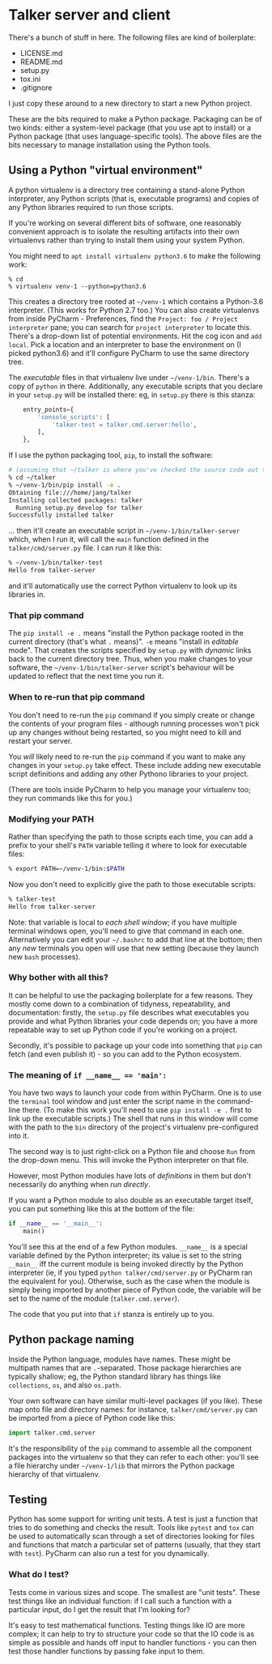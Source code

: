 # Talker server and client

There's a bunch of stuff in here. The following files are kind of boilerplate:

- LICENSE.md
- README.md
- setup.py
- tox.ini
- .gitignore

I just copy these around to a new directory to start a new Python project.

These are the bits required to make a Python package. Packaging can be of two
kinds: either a system-level package (that you use apt to install) or a Python
package (that uses language-specific tools). The above files are the bits necessary
to manage installation using the Python tools.

## Using a Python "virtual environment"

A python virtualenv is a directory tree containing a stand-alone Python interpreter,
any Python scripts (that is, executable programs) and copies of any Python libraries
required to run those scripts.

If you're working on several different bits of software, one reasonably convenient
approach is to isolate the resulting artifacts into their own virtualenvs rather
than trying to install them using your system Python.

You might need to `apt install virtualenv python3.6` to make the following work:

    % cd
    % virtualenv venv-1 --python=python3.6

This creates a directory tree rooted at `~/venv-1` which contains a Python-3.6
interpreter. (This works for Python 2.7 too.) You can also create virtualenvs from
inside PyCharm - Preferences, find the `Project: foo / Project interpreter` pane;
you can search for `project interpreter` to locate this. There's a drop-down list
of potential environments. Hit the cog icon and `add local`. Pick a location and
an interpreter to base the environment on (I picked python3.6) and it'll configure
PyCharm to use the same directory tree.

The _executable_ files in that virtualenv live under `~/venv-1/bin`. There's a copy
of `python` in there. Additionally, any executable scripts that you declare in your
`setup.py` will be installed there: eg, in `setup.py` there is this stanza:

```python
    entry_points={
        'console_scripts': [
            'talker-test = talker.cmd.server:hello',
        ],
    },
```

If I use the python packaging tool, `pip`, to install the software:

```sh
# (assuming that ~/talker is where you've checked the source code out to)
% cd ~/talker
% ~/venv-1/bin/pip install -e .
Obtaining file:///home/jang/talker
Installing collected packages: talker
  Running setup.py develop for talker
Successfully installed talker
```

... then it'll create an executable script in `~/venv-1/bin/talker-server` which, when I
run it, will call the `main` function defined in the `talker/cmd/server.py` file.
I can run it like this:

```sh
% ~/venv-1/bin/talker-test
Hello from talker-server
```

and it'll automatically use the correct Python virtualenv to look up its libraries in.

### That pip command

The `pip install -e .` means "install the Python package rooted in the current directory
(that's what `.` means)". `-e` means "install in *editable* mode". That creates the scripts
specified by `setup.py` with *dynamic* links back to the current directory tree. Thus, when
you make changes to your software, the `~/venv-1/bin/talker-server` script's behaviour will
be updated to reflect that the next time you run it.

### When to re-run that pip command

You don't need to re-run the `pip` command if you simply create or change the contents
of your program files - although running processes won't pick up any changes without
being restarted, so you might need to kill and restart your server.

You _will_ likely need to re-run the `pip` command if you want to make any changes
in your `setup.py` take effect. These include adding new executable script definitions
and adding any other Pythono libraries to your project.

(There are tools inside PyCharm to help you manage your virtualenv too; they run commands
like this for you.)

### Modifying your PATH

Rather than specifying the path to those scripts each time, you can add a prefix to your
shell's `PATH` variable telling it where to look for executable files:

```sh
% export PATH=~/venv-1/bin:$PATH
```

Now you don't need to explicitly give the path to those executable scripts:

```sh
% talker-test
Hello from talker-server
```

Note: that variable is local to _each shell window_; if you have multiple terminal
windows open, you'll need to give that command in each one. Alternatively you can
edit your `~/.bashrc` to add that line at the bottom; then any _new_ terminals you
open will use that new setting (because they launch new `bash` processes).

### Why bother with all this?

It can be helpful to use the packaging boilerplate for a few reasons. They mostly
come down to a combination of tidyness, repeatability, and documentation: firstly,
the `setup.py` file describes what executables you provide and what Python libraries
your code depends on; you have a more repeatable way to set up Python code if you're
working on a project.

Secondly, it's possible to package up your code into something that `pip` can
fetch (and even publish it) - so you can add to the Python ecosystem.

### The meaning of `if __name__ == 'main':`

You have two ways to launch your code from within PyCharm. One is to use the `terminal`
tool window and just enter the script name in the command-line there. (To make this
work you'll need to use `pip install -e .` first to link up the executable scripts.)
The shell that runs in this window will come with the path to the `bin` directory of
the project's virtualenv pre-configured into it.

The second way is to just right-click on a Python file and choose `Run` from the
drop-down menu. This will invoke the Python interpreter on that file.

However, most Python modules have lots of _definitions_ in them but don't necessarily
do anything when _run directly_.

If you want a Python module to also double as an executable target itself, you can put
something like this at the bottom of the file:

```python
if __name__ == '__main__':
    main()
```

You'll see this at the end of a few Python modules. `__name__` is a special variable
defined by the Python interpreter; its value is set to the string `__main__` iff
the current module is being invoked directly by the Python interpreter (ie, if you
typed `python talker/cmd/server.py` or PyCharm ran the equivalent for you). Otherwise,
such as the case when the module is simply being imported by another piece of Python
code, the variable will be set to the name of the module (`talker.cmd.server`).

The code that you put into that `if` stanza is entirely up to you.

## Python package naming

Inside the Python language, modules have names. These might be multipath names
that are `.`-separated. Those package hierarchies are typically shallow; eg, the
Python standard library has things like `collections`, `os`, and also `os.path`.

Your own software can have similar multi-level packages (if you like). These map
onto file and directory names: for instance, `talker/cmd/server.py` can be imported
from a piece of Python code like this:

```python
import talker.cmd.server
```

It's the responsibility of the `pip` command to assemble all the component packages
into the virtualenv so that they can refer to each other: you'll see a file hierarchy
under `~/venv-1/lib` that mirrors the Python package hierarchy of that virtualenv.

## Testing

Python has some support for writing unit tests. A test is just a function that tries
to do something and checks the result. Tools like `pytest` and `tox` can be used to
automatically scan through a set of directories looking for files and functions that
match a particular set of patterns (usually, that they start with `test`). PyCharm can
also run a test for you dynamically.

### What do I test?

Tests come in various sizes and scope. The smallest are "unit tests". These test things
like an individual function: if I call such a function with a particular input, do I
get the result that I'm looking for?

It's easy to test mathematical functions. Testing things like IO are more complex; it can
help to try to structure your code so that the IO code is as simple as possible and hands
off input to handler functions - you can then test those handler functions by passing
fake input to them.